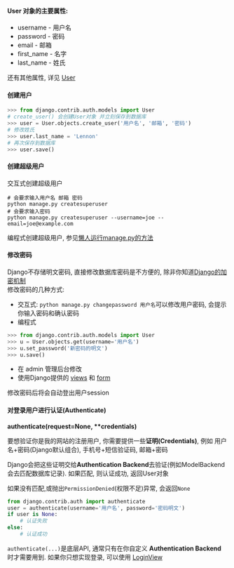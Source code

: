 #### **User** 对象的主要属性:
- username - 用户名
- password - 密码
- email - 邮箱
- first_name - 名字
- last_name - 姓氏

还有其他属性, 详见 [User](https://docs.djangoproject.com/en/3.0/ref/contrib/auth/#django.contrib.auth.models.User)

#### 创建用户
```python
>>> from django.contrib.auth.models import User
# create_user() 会创建User对象 并立刻保存到数据库
>>> user = User.objects.create_user('用户名', '邮箱', '密码')
# 修改姓氏
>>> user.last_name = 'Lennon'
# 再次保存到数据库
>>> user.save()
```

#### 创建超级用户
交互式创建超级用户
```shell script
# 会要求输入用户名 邮箱 密码
python manage.py createsuperuser
# 会要求输入密码
python manage.py createsuperuser --username=joe --email=joe@example.com
```
编程式创建超级用户, 参见[懒人运行manage.py的方法](https://github.com/208352363/Using_Django/tree/%E5%87%86%E5%A4%87%E5%B7%A5%E4%BD%9C-%E6%87%92%E4%BA%BA%E8%BF%90%E8%A1%8Cmanage.py%E7%9A%84%E6%96%B9%E6%B3%95)

#### 修改密码
Django不存储明文密码, 直接修改数据库密码是不方便的, 除非你知道[Django的加密机制](https://docs.djangoproject.com/en/3.0/topics/auth/passwords/#how-django-stores-passwords)  
修改密码的几种方式:
- 交互式: `python manage.py changepassword 用户名`可以修改用户密码, 会提示你输入密码和确认密码
- 编程式
```python
>>> from django.contrib.auth.models import User
>>> u = User.objects.get(username='用户名')
>>> u.set_password('新密码的明文')
>>> u.save()
```
- 在 admin 管理后台修改
- 使用Django提供的 [views](https://docs.djangoproject.com/en/3.0/topics/auth/default/#built-in-auth-views) 和 [form](https://docs.djangoproject.com/en/3.0/topics/auth/default/#built-in-auth-forms)

修改密码后将会自动登出用户session

#### 对登录用户进行认证(Authenticate)
**authenticate(request=None, \*\*credentials)**  

要想验证你是我的网站的注册用户, 你需要提供一些**证明(Credentials)**, 例如 用户名+密码(Django默认组合), 手机号+短信验证码, 邮箱+密码

Django会把这些证明交给**Authentication Backend**去验证(例如ModelBackend会去匹配数据库记录). 如果匹配, 则认证成功, 返回User对象

如果没有匹配,或抛出`PermissionDenied`(权限不足)异常, 会返回`None`

```python
from django.contrib.auth import authenticate
user = authenticate(username='用户名', password='密码明文')
if user is None:
    # 认证失败
else:
    # 认证成功
```

`authenticate(...)`是底层API, 通常只有在你自定义 **Authentication Backend** 时才需要用到.
如果你只想实现登录, 可以使用 [LoginView](https://docs.djangoproject.com/en/3.0/topics/auth/default/#django.contrib.auth.views.LoginView)